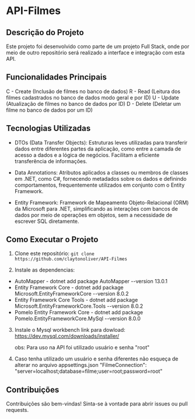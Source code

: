 # API-Filmes

## Descrição do Projeto

Este projeto foi desenvolvido como parte de um projeto Full Stack, onde por meio de outro repositório será realizado a interface e integração com esta API.

## Funcionalidades Principais

C - Create (Inclusão de filmes no banco de dados)
R - Read (Leitura dos filmes cadastrados no banco de dados modo geral e por ID)
U - Update (Atualização de filmes no banco de dados por ID)
D - Delete (Deletar um filme no banco de dados por um ID)

## Tecnologias Utilizadas

- DTOs (Data Transfer Objects): Estruturas leves utilizadas para transferir dados entre diferentes partes da aplicação, como entre a camada de acesso a dados e a lógica de negócios. Facilitam a eficiente transferência de informações.

- Data Annotations: Atributos aplicados a classes ou membros de classes em .NET, como C#, fornecendo metadados sobre os dados e definindo comportamentos, frequentemente utilizados em conjunto com o Entity Framework.

- Entity Framework: Framework de Mapeamento Objeto-Relacional (ORM) da Microsoft para .NET, simplificando as interações com bancos de dados por meio de operações em objetos, sem a necessidade de escrever SQL diretamente.

## Como Executar o Projeto

1. Clone este repositório: `git clone https://github.com/claytonoliver/API-Filmes`
   
2.  Instale as dependencias:
   - AutoMapper - dotnet add package AutoMapper --version 13.0.1
   - Entity Framework Core - dotnet add package Microsoft.EntityFrameworkCore --version 8.0.2
   - Entity Framework Core Tools - dotnet add package Microsoft.EntityFrameworkCore.Tools --version 8.0.2
   - Pomelo Entity Framework Core - dotnet add package Pomelo.EntityFrameworkCore.MySql --version 8.0.0

3. Instale o Mysql workbench
   link para dowload: https://dev.mysql.com/downloads/installer/

   obs: Para uso na API foi utilizado usuário e senha "root"
   
4. Caso tenha utilizado um usuário e senha diferentes não esqueça de alterar no arquivo appsettings.json
   "FilmeConnection": "server=localhost;database=filme;user=root;password=root"

## Contribuições

Contribuições são bem-vindas! Sinta-se à vontade para abrir issues ou pull requests.

